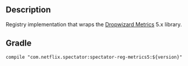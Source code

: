 ## Description

Registry implementation that wraps the [Dropwizard Metrics] 5.x library.

[Dropwizard Metrics]: https://metrics.dropwizard.io/5.0.0-rc11/

## Gradle

```
compile "com.netflix.spectator:spectator-reg-metrics5:${version}"
```
